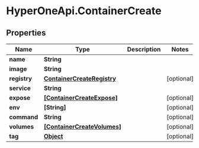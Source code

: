 # HyperOneApi.ContainerCreate

## Properties

Name | Type | Description | Notes
------------ | ------------- | ------------- | -------------
**name** | **String** |  | 
**image** | **String** |  | 
**registry** | [**ContainerCreateRegistry**](ContainerCreateRegistry.md) |  | [optional] 
**service** | **String** |  | 
**expose** | [**[ContainerCreateExpose]**](ContainerCreateExpose.md) |  | [optional] 
**env** | **[String]** |  | [optional] 
**command** | **String** |  | [optional] 
**volumes** | [**[ContainerCreateVolumes]**](ContainerCreateVolumes.md) |  | [optional] 
**tag** | [**Object**](.md) |  | [optional] 


